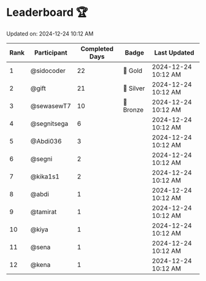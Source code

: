 # Leaderboard 🏆

Updated on: 2024-12-24 10:12 AM

| Rank | Participant       | Completed Days | Badge      | Last Updated         |
|------|-------------------|----------------|------------|----------------------|
| 1    | @sidocoder        | 22             | 🏅 Gold     | 2024-12-24 10:12 AM |
| 2    | @gift             | 21             | 🥈 Silver   | 2024-12-24 10:12 AM |
| 3    | @sewasewT7        | 10             | 🥉 Bronze   | 2024-12-24 10:12 AM |
| 4    | @segnitsega       | 6              |            | 2024-12-24 10:12 AM |
| 5    | @Abdi036          | 3              |            | 2024-12-24 10:12 AM |
| 6    | @segni            | 2              |            | 2024-12-24 10:12 AM |
| 7    | @kika1s1          | 2              |            | 2024-12-24 10:12 AM |
| 8    | @abdi             | 1              |            | 2024-12-24 10:12 AM |
| 9    | @tamirat          | 1              |            | 2024-12-24 10:12 AM |
| 10   | @kiya             | 1              |            | 2024-12-24 10:12 AM |
| 11   | @sena             | 1              |            | 2024-12-24 10:12 AM |
| 12   | @kena             | 1              |            | 2024-12-24 10:12 AM |

